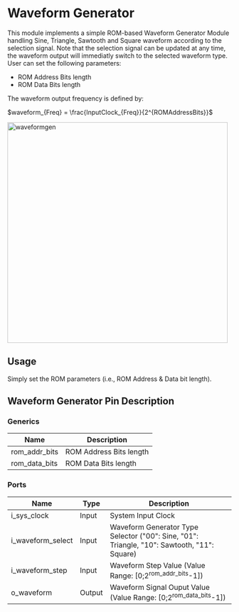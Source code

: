 # Waveform Generator

This module implements a simple ROM-based Waveform Generator Module handling Sine, Triangle, Sawtooth and Square waveform according to the selection signal. Note that the selection signal can be updated at any time, the waveform output will immediatly switch to the selected waveform type. User can set the following parameters:
- ROM Address Bits length
- ROM Data Bits length

The waveform output frequency is defined by:  

$waveform_{Freq} = \frac{InputClock_{Freq}}{2^{ROMAddressBits}}$

<img width="495" alt="waveformgen" src="https://github.com/user-attachments/assets/9784f5a2-e923-4215-8d71-6abf5cfe1e9a" />


## Usage

Simply set the ROM parameters (i.e., ROM Address & Data bit length).

## Waveform Generator Pin Description

### Generics

| Name | Description |
| ---- | ----------- |
| rom_addr_bits | ROM Address Bits length |
| rom_data_bits | ROM Data Bits length |

### Ports

| Name | Type | Description |
| ---- | ---- | ----------- |
| i_sys_clock | Input | System Input Clock |
| i_waveform_select | Input | Waveform Generator Type Selector ("00": Sine, "01": Triangle, "10": Sawtooth, "11": Square)|
| i_waveform_step | Input | Waveform Step Value (Value Range: [0;2<sup>rom_addr_bits</sup>-1]) |
| o_waveform | Output | Waveform Signal Ouput Value (Value Range: [0;2<sup>rom_data_bits</sup>-1]) |
